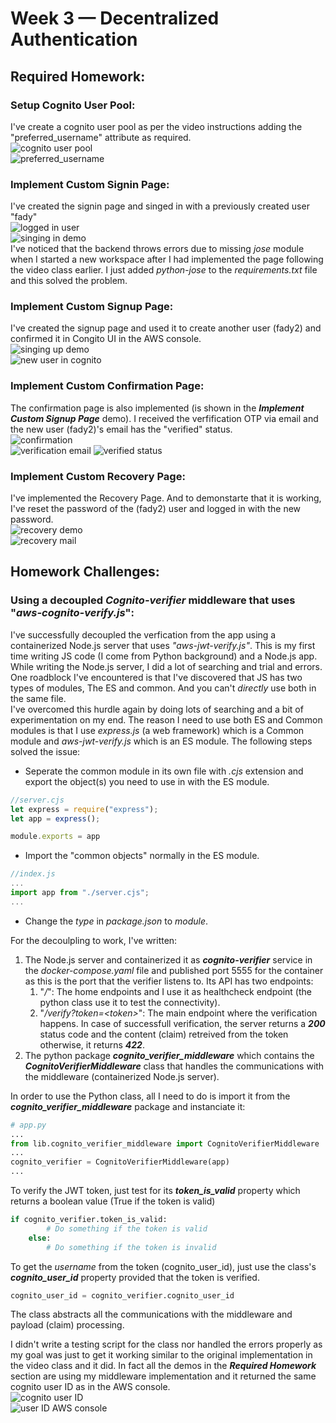 # Week 3 — Decentralized Authentication
## Required Homework:
### Setup Cognito User Pool:
I've create a cognito user pool as per the video instructions adding the "preferred_username" attribute as required.  
![cognito user pool](assests/week03/hwreq-0101-cognito-user-pool.png)  
![preferred_username](assests/week03/hwreq-0102-cognito-user-pool.png)
### Implement Custom Signin Page:
I've created the signin page and singed in with a previously created user "fady"  
![logged in user](assests/week03/hwreq-0201-singin.png)  
![singing in demo](assests/week03/hwreq-0202-singin.gif)  
I've noticed that the backend throws errors due to missing *jose* module when I started a new workspace after I had implemented the page following the video class earlier. I just added *python-jose* to the *requirements.txt* file and this solved the problem. 
### Implement Custom Signup Page:
I've created the signup page and used it to create another user (fady2) and confirmed it in Congito UI in the AWS console.  
![singing up demo](assests/week03/hwreq-0301-singup.gif)  
![new user in cognito](assests/week03/hwreq-0302-singup.png)
### Implement Custom Confirmation Page:
The confirmation page is also implemented (is shown in the ***Implement Custom Signup Page*** demo). I received the verfification OTP via email and the new user (fady2)'s email has the "verified" status.  
![confirmation](assests/week03/hwreq-0401-confirmation.gif)  
![verification email](assests/week03/hwreq-0402-confirmation.png)
![verified status](assests/week03/hwreq-0403-confirmation.png)
### Implement Custom Recovery Page:
I've implemented the Recovery Page. And to demonstarte that it is working, I've reset the password of the (fady2) user and logged in with the new password.  
![recovery demo](assests/week03/hwreq-0501-recovery.gif)  
![recovery mail](assests/week03/hwreq-0502-recovery.png)
## Homework Challenges:
### Using a decoupled *Cognito-verifier* middleware that uses "*aws-cognito-verify.js*":
I've successfully decoupled the verfication from the app using a containerized Node.js server that uses *"aws-jwt-verify.js"*. This is my first time writing JS code (I come from Python background) and a Node.js app. While writing the Node.js server, I did a lot of searching and trial and errors. One roadblock I've encountered is that I've discovered that JS has two types of modules, The ES and common. And you can't *directly* use both in the same file.  
I've overcomed this hurdle again by doing lots of searching and a bit of experimentation on my end. The reason I need to use both ES and Common modules is that I use *express.js* (a web framework) which is a Common module and *aws-jwt-verify.js* which is an ES module. The following steps solved the issue:
* Seperate the common module in its own file with *.cjs* extension and export the object(s) you need to use in with the ES module.  
```javascript
//server.cjs
let express = require("express");
let app = express();

module.exports = app
```
* Import the "common objects" normally in the ES module.
```javascript
//index.js
...
import app from "./server.cjs";
...
```
* Change the *type* in *package.json* to *module*.

For the decoulpling to work, I've written:
1. The Node.js server and containerized it as ***cognito-verifier*** service in the *docker-compose.yaml* file and published port 5555 for the container as this is the port that the verifier listens to. Its API has two endpoints:
   1. "*/*": The home endpoints and I use it as healthcheck endpoint (the python class use it to test the connectivity).
   2. "*/verify?token=\<token\>*": The main endpoint where the verification happens. In case of successfull verification, the server returns a ***200*** status code and the content (claim) retreived from the token otherwise, it returns ***422***.
2. The python package ***cognito_verifier_middleware*** which contains the ***CognitoVerifierMiddleware*** class that handles the communications with the middleware (containerized Node.js server).

In order to use the Python class, all I need to do is import it from the ***cognito_verifier_middleware*** package and instanciate it:  
```python
# app.py
...
from lib.cognito_verifier_middleware import CognitoVerifierMiddleware
...
cognito_verifier = CognitoVerifierMiddleware(app)
...
```
To verify the JWT token, just test for its ***token_is_valid*** property which returns a boolean value (True if the token is valid)
```python
if cognito_verifier.token_is_valid:
        # Do something if the token is valid
    else:
        # Do something if the token is invalid
```
To get the *username* from the token (cognito_user_id), just use the class's ***cognito_user_id*** property provided that the token is verified.
```python
cognito_user_id = cognito_verifier.cognito_user_id
```
The class abstracts all the communications with the middleware and payload (claim) processing.

I didn't write a testing script for the class nor handled the errors properly as my goal was just to get it working similar to the original implementation in the video class and it did. In fact all the demos in the ***Required Homework*** section are using my middleware implementation and it returned the same cognito user ID as in the AWS console.  
![cognito user ID](assests/week03/hwch-0101-verify.gif)  
![user ID AWS console](assests/week03/hwch-0102-verify.png)